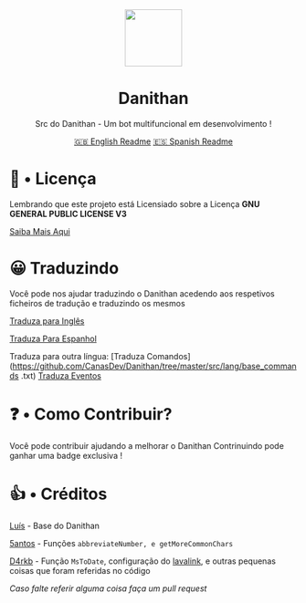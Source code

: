 <div align="center">
<img src="https://developer.danithan.tk/img/danithan.png" width=100>
<h1>Danithan</h1>
Src do Danithan - Um bot multifuncional em desenvolvimento ! 

  [ 🇬🇧 English Readme](https://github.com/CanasDev/Danithan/blob/master/Readmes/README_EN.md)
  [ 🇪🇸 Spanish Readme](https://github.com/CanasDev/Danithan/blob/master/Readmes/README_ES.md)

</div>


# 🍕 • Licença
Lembrando que este projeto está Licensiado sobre a Licença **GNU GENERAL PUBLIC LICENSE V3**

[Saiba Mais Aqui](https://github.com/Danithan/DanithanBot/blob/master/LICENSE)  

# 😀 Traduzindo 
Você pode nos ajudar traduzindo o Danithan acedendo aos respetivos ficheiros de tradução e traduzindo os mesmos 

[Traduza para Inglês](https://github.com/CanasDev/Danithan/tree/master/src/lang/en)

[Traduza Para Espanhol](https://github.com/CanasDev/Danithan/tree/master/src/lang/es)

Traduza para outra língua:
[Traduza Comandos](https://github.com/CanasDev/Danithan/tree/master/src/lang/base_commands
.txt)
[Traduza Eventos](https://github.com/CanasDev/Danithan/tree/master/src/lang/base_events.txt)

# ❓ • Como Contribuir?
Você pode contribuir ajudando a melhorar o Danithan
Contrinuindo pode ganhar uma badge exclusiva !


# 👍 • Créditos 
[Luís](https://github.com/MrSannyY) - Base do Danithan

[5antos](https://github.com/5antos) - Funções `abbreviateNumber, e getMoreCommonChars`

[D4rkb](https://github.com/davidffa) - Função `MsToDate`, configuração do [lavalink](https://www.notion.so/Heroku-Lavalink-35a42e309e84419b9958f77bd9e7359f), e outras pequenas coisas que foram referidas no código

_Caso falte referir alguma coisa faça um pull request_
